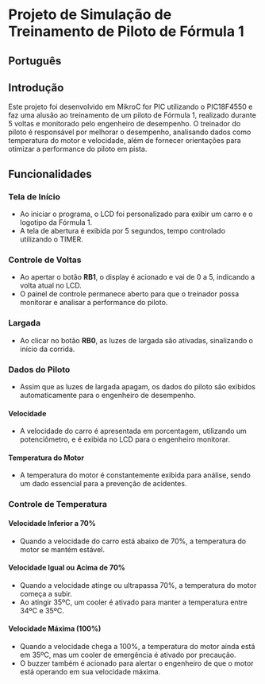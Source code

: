 # Projeto de Simulação de Treinamento de Piloto de Fórmula 1

## Português

## Introdução
Este projeto foi desenvolvido em MikroC for PIC utilizando o PIC18F4550 e faz uma alusão ao treinamento de um piloto de Fórmula 1, realizado durante 5 voltas e monitorado pelo engenheiro de desempenho. O treinador do piloto é responsável por melhorar o desempenho, analisando dados como temperatura do motor e velocidade, além de fornecer orientações para otimizar a performance do piloto em pista.

## Funcionalidades

### Tela de Início
- Ao iniciar o programa, o LCD foi personalizado para exibir um carro e o logotipo da Fórmula 1.
- A tela de abertura é exibida por 5 segundos, tempo controlado utilizando o TIMER.

### Controle de Voltas
- Ao apertar o botão **RB1**, o display é acionado e vai de 0 a 5, indicando a volta atual no LCD.
- O painel de controle permanece aberto para que o treinador possa monitorar e analisar a performance do piloto.

### Largada
- Ao clicar no botão **RB0**, as luzes de largada são ativadas, sinalizando o início da corrida.

### Dados do Piloto
- Assim que as luzes de largada apagam, os dados do piloto são exibidos automaticamente para o engenheiro de desempenho.

#### Velocidade
- A velocidade do carro é apresentada em porcentagem, utilizando um potenciômetro, e é exibida no LCD para o engenheiro monitorar.

#### Temperatura do Motor
- A temperatura do motor é constantemente exibida para análise, sendo um dado essencial para a prevenção de acidentes.

### Controle de Temperatura

#### Velocidade Inferior a 70%
- Quando a velocidade do carro está abaixo de 70%, a temperatura do motor se mantém estável.

#### Velocidade Igual ou Acima de 70%
- Quando a velocidade atinge ou ultrapassa 70%, a temperatura do motor começa a subir.
- Ao atingir 35ºC, um cooler é ativado para manter a temperatura entre 34ºC e 35ºC.

#### Velocidade Máxima (100%)
- Quando a velocidade chega a 100%, a temperatura do motor ainda está em 35ºC, mas um cooler de emergência é ativado por precaução.
- O buzzer também é acionado para alertar o engenheiro de que o motor está operando em sua velocidade máxima.
